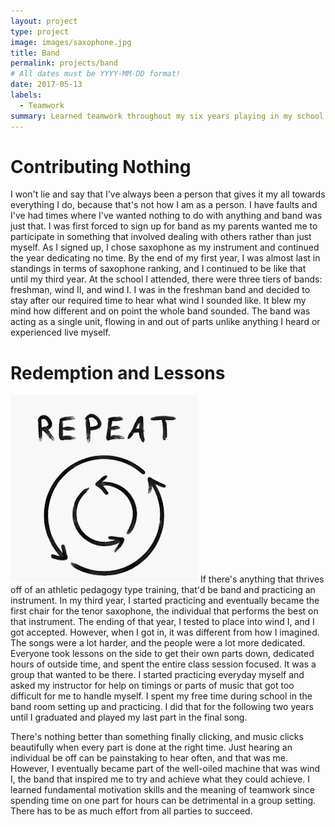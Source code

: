 ```yaml
---
layout: project
type: project
image: images/saxophone.jpg
title: Band
permalink: projects/band
# All dates must be YYYY-MM-DD format!
date: 2017-05-13
labels:
  - Teamwork
summary: Learned teamwork throughout my six years playing in my school's band by being the member that contributes nothing and changing to be a member that gives their all.
---
```


# Contributing Nothing #
I won't lie and say that I've always been a person that gives it my all towards everything I do, because that's not how I am as a person. I have faults and I've had times where I've wanted nothing to do with anything and band was just that. I was first forced to sign up for band as my parents wanted me to participate in something that involved dealing with others rather than just myself. As I signed up, I chose saxophone as my instrument and continued the year dedicating no time. By the end of my first year, I was almost last in standings in terms of saxophone ranking, and I continued to be like that until my third year. At the school I attended, there were three tiers of bands: freshman, wind II, and wind I. I was in the freshman band and decided to stay after our required time to hear what wind I sounded like. It blew my mind how different and on point the whole band sounded. The band was acting as a single unit, flowing in and out of parts unlike anything I heard or experienced live myself. 

# Redemption and Lessons # 
<img class="ui medium right floated rounded image" src="../images/repetition.png">
If there's anything that thrives off of an athletic pedagogy type training, that'd be band and practicing an instrument. In my third year, I started practicing and eventually became the first chair for the tenor saxophone, the individual that performs the best on that instrument. The ending of that year, I tested to place into wind I, and I got accepted. However, when I got in, it was different from how I imagined. The songs were a lot harder, and the people were a lot more dedicated. Everyone took lessons on the side to get their own parts down, dedicated hours of outside time, and spent the entire class session focused. It was a group that wanted to be there. I started practicing everyday myself and asked my instructor for help on timings or parts of music that got too difficult for me to handle myself. I spent my free time during school in the band room setting up and practicing. I did that for the following two years until I graduated and played my last part in the final song. 

There's nothing better than something finally clicking, and music clicks beautifully when every part is done at the right time. Just hearing an individual be off can be painstaking to hear often, and that was me. However, I eventually became part of the well-oiled machine that was wind I, the band that inspired me to try and achieve what they could achieve. I learned fundamental motivation skills and the meaning of teamwork since spending time on one part for hours can be detrimental in a group setting. There has to be as much effort from all parties to succeed.
